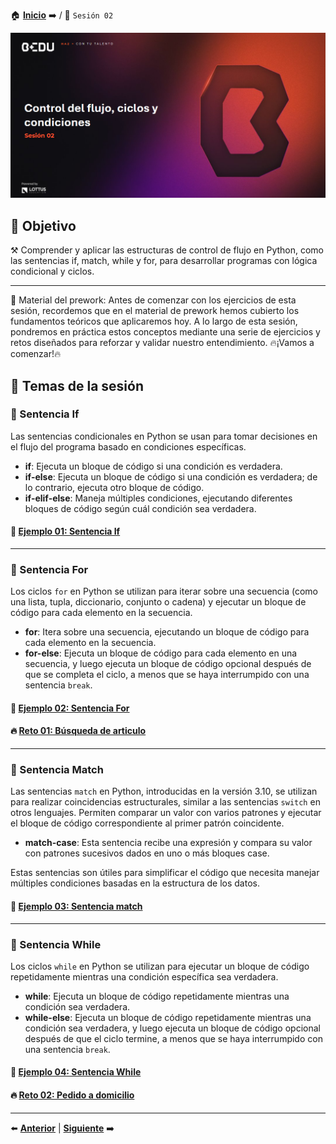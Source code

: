 🏠 [**Inicio**](../Readme.md) ➡️ / 📖 `Sesión 02`

<div align="center">
    <img src="Imagenes/S02_Bedu.png" alt="Sesion_02">
</div>

## 🎯 Objetivo

⚒️ Comprender y aplicar las estructuras de control de flujo en Python, como las sentencias if, match, while y for, para desarrollar programas con lógica condicional y ciclos.

---

📘 Material del prework:
Antes de comenzar con los ejercicios de esta sesión, recordemos que en el material de prework hemos cubierto los fundamentos teóricos que aplicaremos hoy. A lo largo de esta sesión, pondremos en práctica estos conceptos mediante una serie de ejercicios y retos diseñados para reforzar y validar nuestro entendimiento. 🔥¡Vamos a comenzar!🔥

## 📂 Temas de la sesión

### 📖 Sentencia If

Las sentencias condicionales en Python se usan para tomar decisiones en el flujo del programa basado en condiciones específicas.

- **if**: Ejecuta un bloque de código si una condición es verdadera.
- **if-else**: Ejecuta un bloque de código si una condición es verdadera; de lo contrario, ejecuta otro bloque de código.
- **if-elif-else**: Maneja múltiples condiciones, ejecutando diferentes bloques de código según cuál condición sea verdadera.

#### 📜 **[Ejemplo 01: Sentencia If](Ejemplo-01/Readme.md)**

---

### 📖 Sentencia For

Los ciclos `for` en Python se utilizan para iterar sobre una secuencia (como una lista, tupla, diccionario, conjunto o cadena) y ejecutar un bloque de código para cada elemento en la secuencia.

- **for**: Itera sobre una secuencia, ejecutando un bloque de código para cada elemento en la secuencia.
- **for-else**: Ejecuta un bloque de código para cada elemento en una secuencia, y luego ejecuta un bloque de código opcional después de que se completa el ciclo, a menos que se haya interrumpido con una sentencia `break`.

#### 📜 **[Ejemplo 02: Sentencia For](Ejemplo-02/Readme.md)**
#### 🔥 **[Reto 01: Búsqueda de articulo](Reto-01/Readme.md)**
---

### 📖 Sentencia Match

Las sentencias `match` en Python, introducidas en la versión 3.10, se utilizan para realizar coincidencias estructurales, similar a las sentencias `switch` en otros lenguajes. Permiten comparar un valor con varios patrones y ejecutar el bloque de código correspondiente al primer patrón coincidente.

- **match-case**: Esta sentencia recibe una expresión y compara su valor con patrones sucesivos dados en uno o más bloques case.

Estas sentencias son útiles para simplificar el código que necesita manejar múltiples condiciones basadas en la estructura de los datos.

#### 📜 **[Ejemplo 03: Sentencia match](Ejemplo-03/Readme.md)**

---

### 📖 Sentencia While

Los ciclos `while` en Python se utilizan para ejecutar un bloque de código repetidamente mientras una condición específica sea verdadera.

- **while**: Ejecuta un bloque de código repetidamente mientras una condición sea verdadera.
- **while-else**: Ejecuta un bloque de código repetidamente mientras una condición sea verdadera, y luego ejecuta un bloque de código opcional después de que el ciclo termine, a menos que se haya interrumpido con una sentencia `break`.


#### 📜 **[Ejemplo 04: Sentencia While](Ejemplo-04/Readme.md)**

#### 🔥 **[Reto 02: Pedido a domicilio](Reto-02/Readme.md)**
---

⬅️ [**Anterior**](../Readme.md) | [**Siguiente**](../Sesion-03/Readme.md) ➡️
